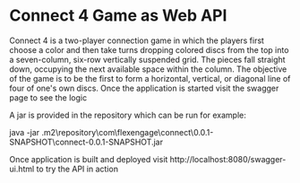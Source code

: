 # Connect 4 Game as Web API 
Connect 4 is a two-player connection game in which the players first choose a color and then take turns dropping colored discs from the top into a seven-column, six-row vertically suspended grid. The pieces fall straight down, occupying the next available space within the column. The objective of the game is to be the first to form a horizontal, vertical, or diagonal line of four of one's own discs. Once the application is started visit the swagger page to see the logic 

A jar is provided in the repository which can be run for example:

java -jar <location>\.m2\repository\com\flexengage\connect\0.0.1-SNAPSHOT\connect-0.0.1-SNAPSHOT.jar

Once application is built and deployed visit http://localhost:8080/swagger-ui.html to try the API in action
